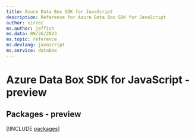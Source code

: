 ```yaml
---
title: Azure Data Box SDK for JavaScript
description: Reference for Azure Data Box SDK for JavaScript
author: xirzec
ms.author: jeffish
ms.data: 09/26/2023
ms.topic: reference
ms.devlang: javascript
ms.service: databox
---
```

# Azure Data Box SDK for JavaScript - preview
## Packages - preview
[!INCLUDE [packages](data-box-index.md)]